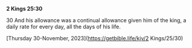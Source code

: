**2 Kings 25:30**

30 And his allowance was a continual allowance given him of the king, a daily rate for every day, all the days of his life.  

[Thursday 30-November, 2023](https://getbible.life/kjv/2 Kings/25/30)
